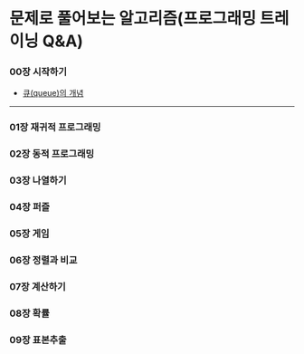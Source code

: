 # __문제로 풀어보는 알고리즘(프로그래밍 트레이닝 Q&A)__
### 00장 시작하기
* [큐(queue)의 개념](https://github.com/seungrokoh/TIL/blob/master/Books/ProgrammingTraning/chapter00_queue.md)
***
### 01장 재귀적 프로그래밍
### 02장 동적 프로그래밍
### 03장 나열하기
### 04장 퍼즐
### 05장 게임
### 06장 정렬과 비교
### 07장 계산하기
### 08장 확률
### 09장 표본추출
